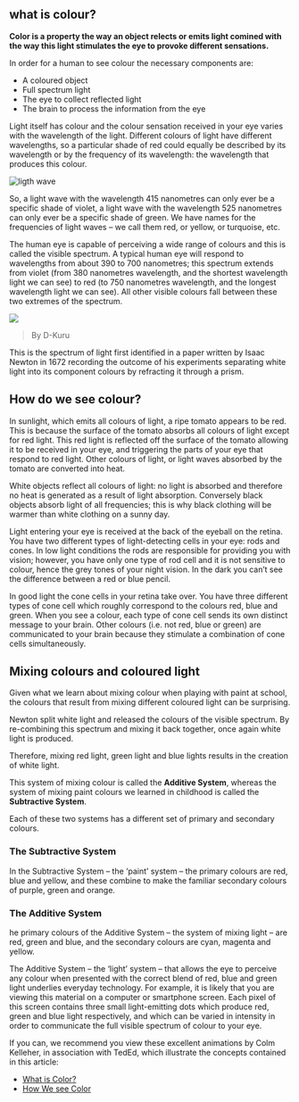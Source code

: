 ## what is colour?

**Color is a property the way an object relects or emits light comined with the way this light stimulates the eye to provoke different sensations.**

In order for a human to see colour the necessary components are:

*   A coloured object
*   Full spectrum light
*   The eye to collect reflected light
*   The brain to process the information from the eye

Light itself has colour and the colour sensation received in your eye varies with the wavelength of the light. Different colours of light have different wavelengths, so a particular shade of red could equally be described by its wavelength or by the frequency of its wavelength: the wavelength that produces this colour.

![ligth wave](https://ugc.futurelearn.com/uploads/assets/f7/c7/hero_f7c7b47a-7e71-45e3-bd93-e0f1363449e7.png)

So, a light wave with the wavelength 415 nanometres can only ever be a specific shade of violet, a light wave with the wavelength 525 nanometres can only ever be a specific shade of green. We have names for the frequencies of light waves – we call them red, or yellow, or turquoise, etc.

The human eye is capable of perceiving a wide range of colours and this is called the visible spectrum. A typical human eye will respond to wavelengths from about 390 to 700 nanometres; this spectrum extends from violet (from 380 nanometres wavelength, and the shortest wavelength light we can see) to red (to 750 nanometres wavelength, and the longest wavelength light we can see). All other visible colours fall between these two extremes of the spectrum.

![](https://ugc.futurelearn.com/uploads/assets/11/de/hero_11de37f6-cc8b-4ca9-b168-cbfe0911cdb8.png)

> By D-Kuru

This is the spectrum of light first identified in a paper written by Isaac Newton in 1672 recording the outcome of his experiments separating white light into its component colours by refracting it through a prism.

## How do we see colour?

In sunlight, which emits all colours of light, a ripe tomato appears to be red. This is because the surface of the tomato absorbs all colours of light except for red light. This red light is reflected off the surface of the tomato allowing it to be received in your eye, and triggering the parts of your eye that respond to red light. Other colours of light, or light waves absorbed by the tomato are converted into heat.

White objects reflect all colours of light: no light is absorbed and therefore no heat is generated as a result of light absorption. Conversely black objects absorb light of all frequencies; this is why black clothing will be warmer than white clothing on a sunny day.

Light entering your eye is received at the back of the eyeball on the retina. You have two different types of light-detecting cells in your eye: rods and cones. In low light conditions the rods are responsible for providing you with vision; however, you have only one type of rod cell and it is not sensitive to colour, hence the grey tones of your night vision. In the dark you can’t see the difference between a red or blue pencil.

In good light the cone cells in your retina take over. You have three different types of cone cell which roughly correspond to the colours red, blue and green. When you see a colour, each type of cone cell sends its own distinct message to your brain. Other colours (i.e. not red, blue or green) are communicated to your brain because they stimulate a combination of cone cells simultaneously.

## Mixing colours and coloured light

Given what we learn about mixing colour when playing with paint at school, the colours that result from mixing different coloured light can be surprising.

Newton split white light and released the colours of the visible spectrum. By re-combining this spectrum and mixing it back together, once again white light is produced.

Therefore, mixing red light, green light and blue lights results in the creation of white light.

This system of mixing colour is called the **Additive System**, whereas the system of mixing paint colours we learned in childhood is called the **Subtractive System**.

Each of these two systems has a different set of primary and secondary colours.

### The Subtractive System

In the Subtractive System – the ‘paint’ system – the primary colours are red, blue and yellow, and these combine to make the familiar secondary colours of purple, green and orange.

### The Additive System

he primary colours of the Additive System – the system of mixing light – are red, green and blue, and the secondary colours are cyan, magenta and yellow.

The Additive System – the ‘light’ system – that allows the eye to perceive any colour when presented with the correct blend of red, blue and green light underlies everyday technology. For example, it is likely that you are viewing this material on a computer or smartphone screen. Each pixel of this screen contains three small light-emitting dots which produce red, green and blue light respectively, and which can be varied in intensity in order to communicate the full visible spectrum of colour to your eye.

If you can, we recommend you view these excellent animations by Colm Kelleher, in association with TedEd, which illustrate the concepts contained in this article:

*   [What is Color?](http://ed.ted.com/lessons/how-do-we-see-color-colm-kelleher)
*   [How We see Color](http://ed.ted.com/lessons/how-we-see-color-colm-kelleher)
